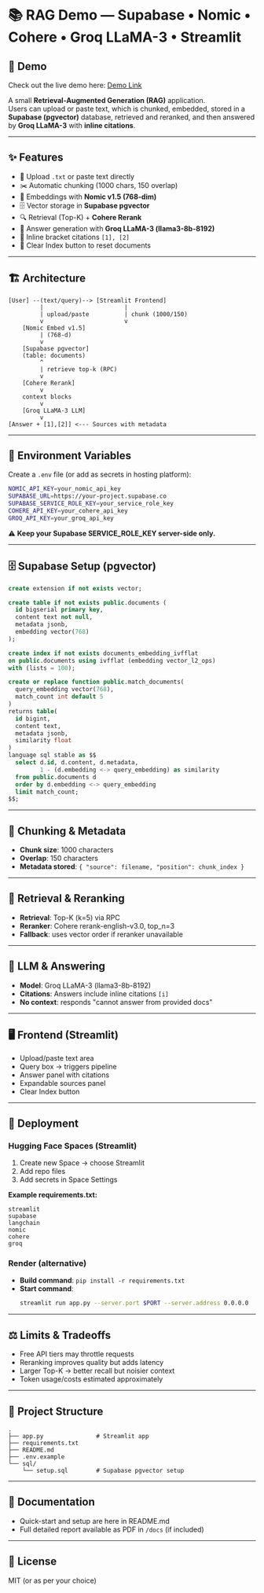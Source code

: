 # 📚 RAG Demo — Supabase • Nomic • Cohere • Groq LLaMA-3 • Streamlit  

## 🚀 Demo  
Check out the live demo here: [Demo Link]([https://your-demo-url.com](https://huggingface.co/spaces/pragy19/AskDocs_AI))


A small **Retrieval-Augmented Generation (RAG)** application.  
Users can upload or paste text, which is chunked, embedded, stored in a **Supabase (pgvector)** database, retrieved and reranked, and then answered by **Groq LLaMA-3** with **inline citations**.

---

## ✨ Features

- 📂 Upload `.txt` or paste text directly  
- ✂️ Automatic chunking (1000 chars, 150 overlap)  
- 🧩 Embeddings with **Nomic v1.5 (768-dim)**  
- 🗄️ Vector storage in **Supabase pgvector**  
- 🔍 Retrieval (Top-K) + **Cohere Rerank**  
- 🤖 Answer generation with **Groq LLaMA-3 (llama3-8b-8192)**  
- 🔖 Inline bracket citations `[1], [2]`  
- 🧹 Clear Index button to reset documents  

---

## 🏗️ Architecture

```
[User] --(text/query)--> [Streamlit Frontend]
         |                       |
         | upload/paste          | chunk (1000/150)
         v                       v
    [Nomic Embed v1.5]
         | (768-d)
         v
    [Supabase pgvector]
    (table: documents)
         ^
         | retrieve top-k (RPC)
         v
    [Cohere Rerank]
         v
    context blocks
         v
    [Groq LLaMA-3 LLM]
         v
[Answer + [1],[2]] <--- Sources with metadata
```

---

## 🔐 Environment Variables

Create a `.env` file (or add as secrets in hosting platform):

```bash
NOMIC_API_KEY=your_nomic_api_key
SUPABASE_URL=https://your-project.supabase.co
SUPABASE_SERVICE_ROLE_KEY=your_service_role_key
COHERE_API_KEY=your_cohere_api_key
GROQ_API_KEY=your_groq_api_key
```

⚠️ **Keep your Supabase SERVICE_ROLE_KEY server-side only.**

---

## 🗄️ Supabase Setup (pgvector)

```sql
create extension if not exists vector;

create table if not exists public.documents (
  id bigserial primary key,
  content text not null,
  metadata jsonb,
  embedding vector(768)
);

create index if not exists documents_embedding_ivfflat
on public.documents using ivfflat (embedding vector_l2_ops)
with (lists = 100);

create or replace function public.match_documents(
  query_embedding vector(768),
  match_count int default 5
)
returns table(
  id bigint,
  content text,
  metadata jsonb,
  similarity float
)
language sql stable as $$
  select d.id, d.content, d.metadata,
         1 - (d.embedding <-> query_embedding) as similarity
  from public.documents d
  order by d.embedding <-> query_embedding
  limit match_count;
$$;
```

---

## 🧩 Chunking & Metadata

- **Chunk size**: 1000 characters
- **Overlap**: 150 characters
- **Metadata stored**: `{ "source": filename, "position": chunk_index }`

---

## 🔎 Retrieval & Reranking

- **Retrieval**: Top-K (k=5) via RPC
- **Reranker**: Cohere rerank-english-v3.0, top_n=3
- **Fallback**: uses vector order if reranker unavailable

---

## 🧠 LLM & Answering

- **Model**: Groq LLaMA-3 (llama3-8b-8192)
- **Citations**: Answers include inline citations `[i]`
- **No context**: responds "cannot answer from provided docs"

---

## 🖥️ Frontend (Streamlit)

- Upload/paste text area
- Query box → triggers pipeline
- Answer panel with citations
- Expandable sources panel
- Clear Index button

---

## 🚀 Deployment

### Hugging Face Spaces (Streamlit)
1. Create new Space → choose Streamlit
2. Add repo files
3. Add secrets in Space Settings

**Example requirements.txt:**
```
streamlit
supabase
langchain
nomic
cohere
groq
```

### Render (alternative)
- **Build command**: `pip install -r requirements.txt`
- **Start command**: 
  ```bash
  streamlit run app.py --server.port $PORT --server.address 0.0.0.0
  ```

---

## ⚖️ Limits & Tradeoffs

- Free API tiers may throttle requests
- Reranking improves quality but adds latency
- Larger Top-K → better recall but noisier context
- Token usage/costs estimated approximately

---

## 📂 Project Structure

```
.
├── app.py               # Streamlit app
├── requirements.txt
├── README.md
├── .env.example
└── sql/
    └── setup.sql        # Supabase pgvector setup
```

---

## 📄 Documentation

- Quick-start and setup are here in README.md
- Full detailed report available as PDF in `/docs` (if included)

---

## 📝 License

MIT (or as per your choice)

